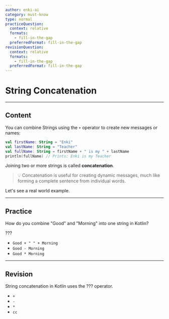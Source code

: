 ```yaml
---
author: enki-ai
category: must-know
type: normal
practiceQuestion:
  context: relative
  formats:
    - fill-in-the-gap
  preferredFormat: fill-in-the-gap
revisionQuestion:
  context: relative
  formats:
    - fill-in-the-gap
  preferredFormat: fill-in-the-gap
---
```


# String Concatenation

---
## Content

You can combine Strings using the `+` operator to create new messages or names:

```kotlin
val firstName: String = "Enki"
val lastName: String = "Teacher"
val fullName: String = firstName + " is my " + lastName
println(fullName) // Prints: Enki is my Teacher
```

Joining two or more strings is called **concatenation**.

> 💡 Concatenation is useful for creating dynamic messages, much like forming a complete sentence from individual words.

Let's see a real world example.


---
## Practice

How do you combine "Good" and "Morning" into one string in Kotlin?

???

- `Good + " " + Morning`
- `Good - Morning`
- `Good * Morning`


---
## Revision

String concatenation in Kotlin uses the ??? operator.

- `+`
- `-`
- `*`
- `cc`


